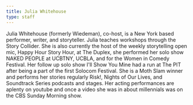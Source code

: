 ```yaml
---
title: Julia Whitehouse
type: staff
---
```

Julia Whitehouse (formerly Wiedeman), co-host, is a New York based performer, writer, and storyteller. Julia teaches workshops through the Story Collider.  She is also currently the host of the weekly storytelling open mic, Happy Hour Story Hour, at The Duplex, she performed her solo show NAKED PEOPLE at UCBTNY, UCBLA, and for the Women in Comedy Festival. Her follow up solo show I'll Show You Mine had a run at The PIT after being a part of the first Solocom Festival. She is a Moth Slam winner and performs her stories regularly Risk!, Nights of Our Lives, and Soundtrack Series podcasts and stages. Her acting performances are aplenty on youtube and once a video she was in about millennials was on the CBS Sunday Morning show.
